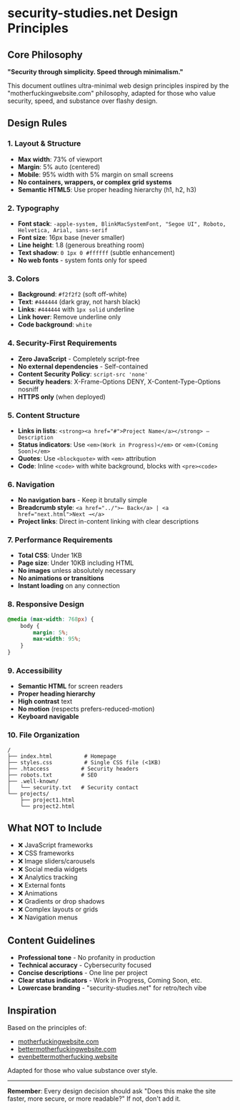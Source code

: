 # security-studies.net Design Principles

## Core Philosophy
**"Security through simplicity. Speed through minimalism."**

This document outlines ultra-minimal web design principles inspired by the "motherfuckingwebsite.com" philosophy, adapted for those who value security, speed, and substance over flashy design.

## Design Rules

### 1. Layout & Structure
- **Max width**: 73% of viewport
- **Margin**: 5% auto (centered)
- **Mobile**: 95% width with 5% margin on small screens
- **No containers, wrappers, or complex grid systems**
- **Semantic HTML5**: Use proper heading hierarchy (h1, h2, h3)

### 2. Typography
- **Font stack**: `-apple-system, BlinkMacSystemFont, "Segoe UI", Roboto, Helvetica, Arial, sans-serif`
- **Font size**: 16px base (never smaller)
- **Line height**: 1.8 (generous breathing room)
- **Text shadow**: `0 1px 0 #ffffff` (subtle enhancement)
- **No web fonts** - system fonts only for speed

### 3. Colors
- **Background**: `#f2f2f2` (soft off-white)
- **Text**: `#444444` (dark gray, not harsh black)
- **Links**: `#444444` with `1px solid` underline
- **Link hover**: Remove underline only
- **Code background**: `white`

### 4. Security-First Requirements
- **Zero JavaScript** - Completely script-free
- **No external dependencies** - Self-contained
- **Content Security Policy**: `script-src 'none'`
- **Security headers**: X-Frame-Options DENY, X-Content-Type-Options nosniff
- **HTTPS only** (when deployed)

### 5. Content Structure
- **Links in lists**: `<strong><a href="#">Project Name</a></strong> – Description`
- **Status indicators**: Use `<em>(Work in Progress)</em>` or `<em>(Coming Soon)</em>`
- **Quotes**: Use `<blockquote>` with `<em>` attribution
- **Code**: Inline `<code>` with white background, blocks with `<pre><code>`

### 6. Navigation
- **No navigation bars** - Keep it brutally simple
- **Breadcrumb style**: `<a href="../">← Back</a> | <a href="next.html">Next →</a>`
- **Project links**: Direct in-content linking with clear descriptions

### 7. Performance Requirements
- **Total CSS**: Under 1KB
- **Page size**: Under 10KB including HTML
- **No images** unless absolutely necessary
- **No animations or transitions**
- **Instant loading** on any connection

### 8. Responsive Design
```css
@media (max-width: 768px) {
    body {
        margin: 5%;
        max-width: 95%;
    }
}
```

### 9. Accessibility
- **Semantic HTML** for screen readers
- **Proper heading hierarchy**
- **High contrast** text
- **No motion** (respects prefers-reduced-motion)
- **Keyboard navigable**

### 10. File Organization
```
/
├── index.html          # Homepage
├── styles.css          # Single CSS file (<1KB)
├── .htaccess          # Security headers
├── robots.txt         # SEO
├── .well-known/
│   └── security.txt   # Security contact
└── projects/
    ├── project1.html
    └── project2.html
```

## What NOT to Include
- ❌ JavaScript frameworks
- ❌ CSS frameworks
- ❌ Image sliders/carousels
- ❌ Social media widgets
- ❌ Analytics tracking
- ❌ External fonts
- ❌ Animations
- ❌ Gradients or drop shadows
- ❌ Complex layouts or grids
- ❌ Navigation menus

## Content Guidelines
- **Professional tone** - No profanity in production
- **Technical accuracy** - Cybersecurity focused
- **Concise descriptions** - One line per project
- **Clear status indicators** - Work in Progress, Coming Soon, etc.
- **Lowercase branding** - "security-studies.net" for retro/tech vibe

## Inspiration
Based on the principles of:
- [motherfuckingwebsite.com](http://motherfuckingwebsite.com)
- [bettermotherfuckingwebsite.com](http://bettermotherfuckingwebsite.com)
- [evenbettermotherfucking.website](http://evenbettermotherfucking.website)

Adapted for those who value substance over style.

---

**Remember**: Every design decision should ask "Does this make the site faster, more secure, or more readable?" If not, don't add it. 